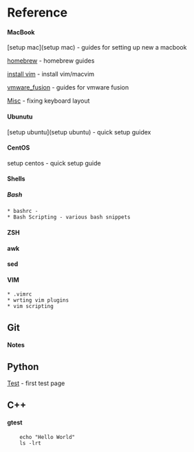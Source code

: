 # Reference

#### MacBook

[setup mac](setup mac) - guides for setting up new a macbook
  
[homebrew](homebrew)  - homebrew guides

[install vim](vim) - install vim/macvim

[vmware_fusion](vmware_fusion) - guides for vmware fusion

[Misc](Misc) - fixing keyboard layout

#### Ubunutu
[setup ubuntu](setup ubuntu) - quick setup guidex

#### CentOS   
setup centos - quick setup guide


#### Shells
##### Bash
    * bashrc -       
    * Bash Scripting - various bash snippets

#### ZSH
#### awk
#### sed

#### VIM
    * .vimrc
    * wrting vim plugins
    * vim scripting

## Git
#### Notes

## Python
[Test](Test.md) - first test page 

## C++
#### gtest

    

```shell
    echo "Hello World"
    ls -lrt
```
    
